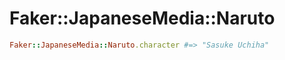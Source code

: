 # Faker::JapaneseMedia::Naruto

```ruby
Faker::JapaneseMedia::Naruto.character #=> "Sasuke Uchiha"

```
